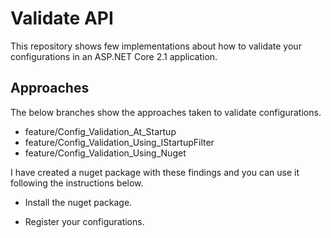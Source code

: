 # Validate API

This repository shows few implementations about how to validate your configurations in an ASP.NET Core 2.1 application.

## Approaches

The below branches show the approaches taken to validate configurations.

* feature/Config_Validation_At_Startup
* feature/Config_Validation_Using_IStartupFilter
* feature/Config_Validation_Using_Nuget

I have created a nuget package with these findings and you can use it following the instructions below.

* Install the nuget package.

* Register your configurations.